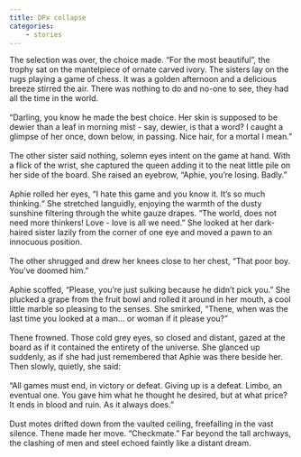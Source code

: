 ```yaml
---
title: DPx collapse
categories:
    - stories
---
```


The selection was over, the choice made. “For the most beautiful”, the trophy sat on the mantelpiece of ornate carved ivory. The sisters lay on the rugs playing a game of chess. It was a golden afternoon and a delicious breeze stirred the air. There was nothing to do and no-one to see, they had all the time in the world.
<br><br>
“Darling, you know he made the best choice. Her skin is supposed to be dewier than a leaf in morning mist - say, dewier, is that a word? I caught a glimpse of her once, down below, in passing. Nice hair, for a mortal I mean.”
<br><br>
The other sister said nothing, solemn eyes intent on the game at hand. With a flick of the wrist, she captured the queen adding it to the neat little pile on her side of the board. She raised an eyebrow, “Aphie, you’re losing. Badly.”
<br><br>
Aphie rolled her eyes, “I hate this game and you know it. It’s so much thinking.“ She stretched languidly, enjoying the warmth of the dusty sunshine filtering through the white gauze drapes. “The world, does not need more thinkers! Love - love is all we need.” She looked at her dark-haired sister lazily from the corner of one eye and moved a pawn to an innocuous position.
<br><br>
The other shrugged and drew her knees close to her chest, “That poor boy. You’ve doomed him.”
<br><br>
Aphie scoffed, “Please, you’re just sulking because he didn’t pick you.” She plucked a grape from the fruit bowl and rolled it around in her mouth, a cool little marble so pleasing to the senses. She smirked, “Thene, when was the last time you looked at a man… or woman if it please you?”
<br><br>
Thene frowned. Those cold grey eyes, so closed and distant, gazed at the board as if it contained the entirety of the universe. She glanced up suddenly, as if she had just remembered that Aphie was there beside her. Then slowly, quietly, she said:
<br><br>
“All games must end, in victory or defeat. Giving up is a defeat. Limbo, an eventual one. You gave him what he thought he desired, but at what price? It ends in blood and ruin. As it always does.”
<br><br>
Dust motes drifted down from the vaulted ceiling, freefalling in the vast silence. Thene made her move. “Checkmate.” Far beyond the tall archways, the clashing of men and steel echoed faintly like a distant dream.  
